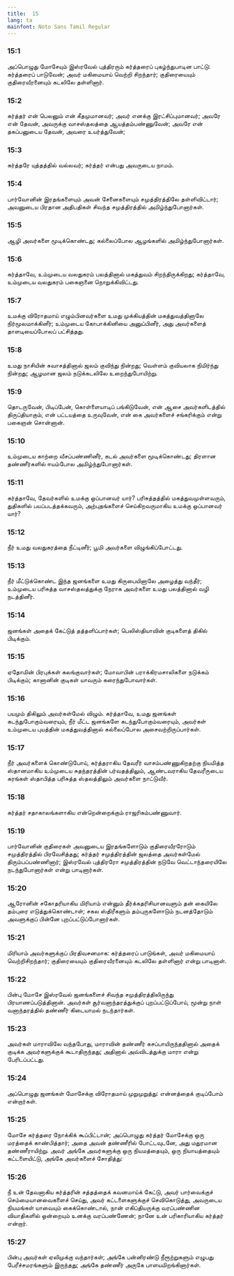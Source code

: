 ```yaml
---
title:  15
lang: ta
mainfont: Noto Sans Tamil Regular
---
```


###  15:1

அப்பொழுது மோசேயும் இஸ்ரவேல் புத்திரரும் கர்த்தரைப் புகழ்ந்துபாடின பாட்டு: கர்த்தரைப் பாடுவேன்; அவர் மகிமையாய் வெற்றி சிறந்தார்; குதிரையையும் குதிரைவீரனையும் கடலிலே தள்ளினார்.

###  15:2

கர்த்தர் என் பெலனும் என் கீதமுமானவர்; அவர் எனக்கு இரட்சிப்புமானவர்; அவரே என் தேவன், அவருக்கு வாசஸ்தலத்தை ஆயத்தம்பண்ணுவேன்; அவரே என் தகப்பனுடைய தேவன், அவரை உயர்த்துவேன்;

###  15:3

கர்த்தரே யுத்தத்தில் வல்லவர்; கர்த்தர் என்பது அவருடைய நாமம்.

###  15:4

பார்வோனின் இரதங்களையும் அவன் சேனைகளையும் சமுத்திரத்திலே தள்ளிவிட்டார்; அவனுடைய பிரதான அதிபதிகள் சிவந்த சமுத்திரத்தில் அமிழ்ந்துபோனார்கள்.

###  15:5

ஆழி அவர்களை மூடிக்கொண்டது; கல்லைப்போல ஆழங்களில் அமிழ்ந்துபோனார்கள்.

###  15:6

கர்த்தாவே, உம்முடைய வலதுகரம் பலத்தினால் மகத்துவம் சிறந்திருக்கிறது; கர்த்தாவே, உம்முடைய வலதுகரம் பகைஞனை நொறுக்கிவிட்டது.

###  15:7

உமக்கு விரோதமாய் எழும்பினவர்களை உமது முக்கியத்தின் மகத்துவத்தினாலே நிர்மூலமாக்கினீர்; உம்முடைய கோபாக்கினியை அனுப்பினீர், அது அவர்களைத் தாளடியைப்போலப் பட்சித்தது.

###  15:8

உமது நாசியின் சுவாசத்தினால் ஜலம் குவிந்து நின்றது; வெள்ளம் குவியலாக நிமிர்ந்து நின்றது; ஆழமான ஜலம் நடுக்கடலிலே உறைந்துபோயிற்று.

###  15:9

தொடருவேன், பிடிப்பேன், கொள்ளையாடிப் பங்கிடுவேன், என் ஆசை அவர்களிடத்தில் திருப்தியாகும், என் பட்டயத்தை உருவுவேன், என் கை அவர்களைச் சங்கரிக்கும் என்று பகைஞன் சொன்னான்.

###  15:10

உம்முடைய காற்றை வீசப்பண்ணினீர், கடல் அவர்களை மூடிக்கொண்டது; திரளான தண்ணீர்களில் ஈயம்போல அமிழ்ந்துபோனார்கள்.

###  15:11

கர்த்தாவே, தேவர்களில் உமக்கு ஒப்பானவர் யார்? பரிசுத்தத்தில் மகத்துவமுள்ளவரும், துதிகளில் பயப்படத்தக்கவரும், அற்புதங்களைச் செய்கிறவருமாகிய உமக்கு ஒப்பானவர் யார்?

###  15:12

நீர் உமது வலதுகரத்தை நீட்டினீர்; பூமி அவர்களை விழுங்கிப்போட்டது.

###  15:13

நீர் மீட்டுக்கொண்ட இந்த ஜனங்களை உமது கிருபையினாலே அழைத்து வந்தீர்; உம்முடைய பரிசுத்த வாசஸ்தலத்துக்கு நேராக அவர்களை உமது பலத்தினால் வழி நடத்தினீர்.

###  15:14

ஜனங்கள் அதைக் கேட்டுத் தத்தளிப்பார்கள்; பெலிஸ்தியாவின் குடிகளைத் திகில் பிடிக்கும்.

###  15:15

ஏதோமின் பிரபுக்கள் கலங்குவார்கள்; மோவாபின் பராக்கிரமசாலிகளை நடுக்கம் பிடிக்கும்; கானானின் குடிகள் யாவரும் கரைந்துபோவார்கள்.

###  15:16

பயமும் திகிலும் அவர்கள்மேல் விழும். கர்த்தாவே, உமது ஜனங்கள் கடந்துபோகும்வரையும், நீர் மீட்ட ஜனங்களே கடந்துபோகும்வரையும், அவர்கள் உம்முடைய புயத்தின் மகத்துவத்தினால் கல்லைப்போல அசைவற்றிருப்பார்கள்.

###  15:17

நீர் அவர்களைக் கொண்டுபோய், கர்த்தராகிய தேவரீர் வாசம்பண்ணுகிறதற்கு நியமித்த ஸ்தானமாகிய உம்முடைய சுதந்தரத்தின் பர்வதத்திலும், ஆண்டவராகிய தேவரீருடைய கரங்கள் ஸ்தாபித்த பரிசுத்த ஸ்தலத்திலும் அவர்களை நாட்டுவீர்.

###  15:18

கர்த்தர் சதாகாலங்களாகிய என்றென்றைக்கும் ராஜரிகம்பண்ணுவார்.

###  15:19

பார்வோனின் குதிரைகள் அவனுடைய இரதங்களோடும் குதிரைவீரரோடும் சமுத்திரத்தில் பிரவேசித்தது; கர்த்தர் சமுத்திரத்தின் ஜலத்தை அவர்கள்மேல் திரும்பப்பண்ணினார்; இஸ்ரவேல் புத்திரரோ சமுத்திரத்தின் நடுவே வெட்டாந்தரையிலே நடந்துபோனார்கள் என்று பாடினார்கள்.

###  15:20

ஆரோனின் சகோதரியாகிய மிரியாம் என்னும் தீர்க்கதரிசியானவளும் தன் கையிலே தம்புரை எடுத்துக்கொண்டாள்; சகல ஸ்திரீகளும் தம்புருகளோடும் நடனத்தோடும் அவளுக்குப் பின்னே புறப்பட்டுப்போனார்கள்.

###  15:21

மிரியாம் அவர்களுக்குப் பிரதிவசனமாக: கர்த்தரைப் பாடுங்கள், அவர் மகிமையாய் வெற்றிசிறந்தார்; குதிரையையும் குதிரைவீரனையும் கடலிலே தள்ளினார் என்று பாடினாள்.

###  15:22

பின்பு மோசே இஸ்ரவேல் ஜனங்களைச் சிவந்த சமுத்திரத்திலிருந்து பிரயாணப்படுத்தினான். அவர்கள் சூர்வனாந்தரத்துக்குப் புறப்பட்டுப்போய், மூன்று நாள் வனாந்தரத்தில் தண்ணீர் கிடையாமல் நடந்தார்கள்.

###  15:23

அவர்கள் மாராவிலே வந்தபோது, மாராவின் தண்ணீர் கசப்பாயிருந்ததினால் அதைக் குடிக்க அவர்களுக்குக் கூடாதிருந்தது; அதினால் அவ்விடத்துக்கு மாரா என்று பேரிடப்பட்டது.

###  15:24

அப்பொழுது ஜனங்கள் மோசேக்கு விரோதமாய் முறுமுறுத்து: என்னத்தைக் குடிப்போம் என்றார்கள்.

###  15:25

மோசே கர்த்தரை நோக்கிக் கூப்பிட்டான்; அப்பொழுது கர்த்தர் மோசேக்கு ஒரு மரத்தைக் காண்பித்தார்; அதை அவன் தண்ணீரில் போட்டவுடனே, அது மதுரமான தண்ணீராயிற்று. அவர் அங்கே அவர்களுக்கு ஒரு நியமத்தையும், ஒரு நியாயத்தையும் கட்டளையிட்டு, அங்கே அவர்களைச் சோதித்து:

###  15:26

நீ உன் தேவனாகிய கர்த்தரின் சத்தத்தைக் கவனமாய்க் கேட்டு, அவர் பார்வைக்குச் செம்மையானவைகளைச் செய்து, அவர் கட்டளைகளுக்குச் செவிகொடுத்து, அவருடைய நியமங்கள் யாவையும் கைக்கொண்டால், நான் எகிப்தியருக்கு வரப்பண்ணின வியாதிகளில் ஒன்றையும் உனக்கு வரப்பண்ணேன்; நானே உன் பரிகாரியாகிய கர்த்தர் என்றார்.

###  15:27

பின்பு அவர்கள் ஏலிமுக்கு வந்தார்கள்; அங்கே பன்னிரண்டு நீரூற்றுகளும் எழுபது பேரீச்சமரங்களும் இருந்தது; அங்கே தண்ணீர் அருகே பாளயமிறங்கினார்கள்.

